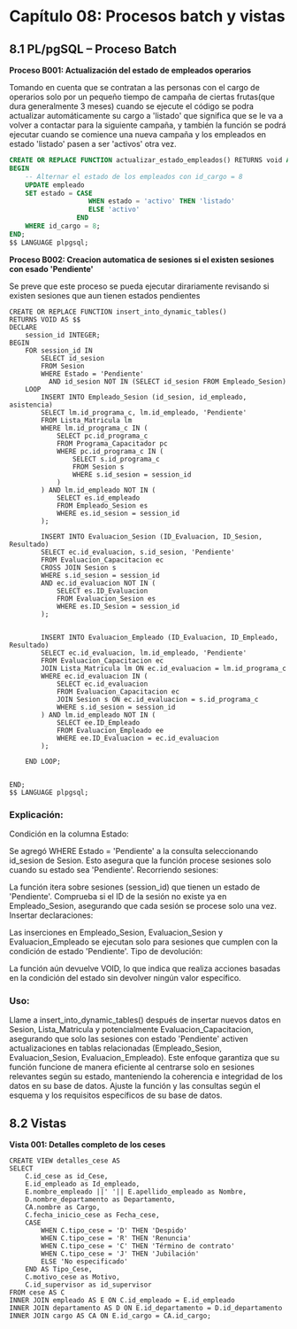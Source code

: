 # Capítulo 08: Procesos batch y vistas

## 8.1 PL/pgSQL – Proceso Batch

**Proceso B001: Actualización del estado de empleados operarios**

Tomando en cuenta que se contratan a las personas con el cargo de operarios solo por un pequeño tiempo de campaña de ciertas frutas(que dura generalmente 3 meses) cuando se ejecute el código se podra actualizar automáticamente su cargo a 'listado' que significa que se le va a volver a contactar para la siguiente campaña, y también la función se podrá ejecutar cuando se comience una nueva campaña y los empleados en estado 'listado' pasen a ser 'activos' otra vez.

```sql
CREATE OR REPLACE FUNCTION actualizar_estado_empleados() RETURNS void AS $$
BEGIN
    -- Alternar el estado de los empleados con id_cargo = 8
    UPDATE empleado
    SET estado = CASE 
                    WHEN estado = 'activo' THEN 'listado'
                    ELSE 'activo'
                 END
    WHERE id_cargo = 8;
END;
$$ LANGUAGE plpgsql;
```

**Proceso B002: Creacion automatica de sesiones si el existen sesiones con esado 'Pendiente'**

Se preve que este proceso se pueda ejecutar dirariamente revisando si existen sesiones que aun tienen estados pendientes

    CREATE OR REPLACE FUNCTION insert_into_dynamic_tables()
    RETURNS VOID AS $$
    DECLARE
        session_id INTEGER;
    BEGIN
        FOR session_id IN
            SELECT id_sesion
            FROM Sesion
            WHERE Estado = 'Pendiente'
              AND id_sesion NOT IN (SELECT id_sesion FROM Empleado_Sesion)
        LOOP
            INSERT INTO Empleado_Sesion (id_sesion, id_empleado, asistencia)
            SELECT lm.id_programa_c, lm.id_empleado, 'Pendiente'
            FROM Lista_Matricula lm
            WHERE lm.id_programa_c IN (
                SELECT pc.id_programa_c
                FROM Programa_Capacitador pc
                WHERE pc.id_programa_c IN (
                    SELECT s.id_programa_c
                    FROM Sesion s
                    WHERE s.id_sesion = session_id
                )
            ) AND lm.id_empleado NOT IN (
                SELECT es.id_empleado
                FROM Empleado_Sesion es
                WHERE es.id_sesion = session_id
            );
    
            INSERT INTO Evaluacion_Sesion (ID_Evaluacion, ID_Sesion, Resultado)
            SELECT ec.id_evaluacion, s.id_sesion, 'Pendiente'
            FROM Evaluacion_Capacitacion ec
            CROSS JOIN Sesion s
            WHERE s.id_sesion = session_id
            AND ec.id_evaluacion NOT IN (
                SELECT es.ID_Evaluacion
                FROM Evaluacion_Sesion es
                WHERE es.ID_Sesion = session_id
            );
    

            INSERT INTO Evaluacion_Empleado (ID_Evaluacion, ID_Empleado, Resultado)
            SELECT ec.id_evaluacion, lm.id_empleado, 'Pendiente'
            FROM Evaluacion_Capacitacion ec
            JOIN Lista_Matricula lm ON ec.id_evaluacion = lm.id_programa_c
            WHERE ec.id_evaluacion IN (
                SELECT ec.id_evaluacion
                FROM Evaluacion_Capacitacion ec
                JOIN Sesion s ON ec.id_evaluacion = s.id_programa_c
                WHERE s.id_sesion = session_id
            ) AND lm.id_empleado NOT IN (
                SELECT ee.ID_Empleado
                FROM Evaluacion_Empleado ee
                WHERE ee.ID_Evaluacion = ec.id_evaluacion
            );
    
        END LOOP;
    
    
    END;
    $$ LANGUAGE plpgsql;

### Explicación:
Condición en la columna Estado:

Se agregó WHERE Estado = 'Pendiente' a la consulta seleccionando id_sesion de Sesion. Esto asegura que la función procese sesiones solo cuando su estado sea 'Pendiente'.
Recorriendo sesiones:

La función itera sobre sesiones (session_id) que tienen un estado de 'Pendiente'.
Comprueba si el ID de la sesión no existe ya en Empleado_Sesion, asegurando que cada sesión se procese solo una vez.
Insertar declaraciones:

Las inserciones en Empleado_Sesion, Evaluacion_Sesion y Evaluacion_Empleado se ejecutan solo para sesiones que cumplen con la condición de estado 'Pendiente'.
Tipo de devolución:

La función aún devuelve VOID, lo que indica que realiza acciones basadas en la condición del estado sin devolver ningún valor específico.
### Uso:
Llame a insert_into_dynamic_tables() después de insertar nuevos datos en Sesion, Lista_Matricula y potencialmente Evaluacion_Capacitacion, asegurando que solo las sesiones con estado 'Pendiente' activen actualizaciones en tablas relacionadas (Empleado_Sesion, Evaluacion_Sesion, Evaluacion_Empleado).
Este enfoque garantiza que su función funcione de manera eficiente al centrarse solo en sesiones relevantes según su estado, manteniendo la coherencia e integridad de los datos en su base de datos. Ajuste la función y las consultas según el esquema y los requisitos específicos de su base de datos.

## 8.2 Vistas

**Vista 001: Detalles completo de los ceses**

    CREATE VIEW detalles_cese AS
	SELECT
		C.id_cese as id_Cese,
	    E.id_empleado as Id_empleado,
	    E.nombre_empleado ||' '|| E.apellido_empleado as Nombre,
	    D.nombre_departamento as Departamento,
	    CA.nombre as Cargo,
	    C.fecha_inicio_cese as Fecha_cese,
	    CASE
	        WHEN C.tipo_cese = 'D' THEN 'Despido'
	        WHEN C.tipo_cese = 'R' THEN 'Renuncia'
	        WHEN C.tipo_cese = 'C' THEN 'Término de contrato'
	        WHEN C.tipo_cese = 'J' THEN 'Jubilación'
	        ELSE 'No especificado'
	    END AS Tipo_Cese,
	    C.motivo_cese as Motivo,
	    C.id_supervisor as id_supervisor
	FROM cese AS C
	INNER JOIN empleado AS E ON C.id_empleado = E.id_empleado
	INNER JOIN departamento AS D ON E.id_departamento = D.id_departamento
	INNER JOIN cargo AS CA ON E.id_cargo = CA.id_cargo;
